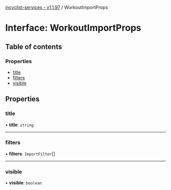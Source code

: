 [incyclist-services - v1.1.97](../README.md) / WorkoutImportProps

# Interface: WorkoutImportProps

## Table of contents

### Properties

- [title](WorkoutImportProps.md#title)
- [filters](WorkoutImportProps.md#filters)
- [visible](WorkoutImportProps.md#visible)

## Properties

### title

• **title**: `string`

___

### filters

• **filters**: `ImportFilter`[]

___

### visible

• **visible**: `boolean`
